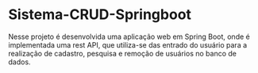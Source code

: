 # Sistema-CRUD-Springboot

Nesse projeto é desenvolvida uma aplicação web em Spring Boot, onde é implementada uma rest API, que utiliza-se das entrado do usuário para a realização de cadastro, pesquisa e remoção de usuários no banco de dados.
